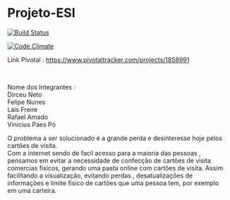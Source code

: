 # Projeto-ESI

[![Build Status](https://travis-ci.org/ViniciusPaespo/Projeto-ESI.svg?branch=master)](https://travis-ci.org/ViniciusPaespo/Projeto-ESI)

[![Code Climate](https://codeclimate.com/github/ViniciusPaespo/Projeto-ESI/badges/gpa.svg)](https://codeclimate.com/github/ViniciusPaespo/Projeto-ESI)

Link Pivotal : https://www.pivotaltracker.com/projects/1858991

<br>

Nome dos Integrantes : <br>
  Dirceu Neto <br>
  Felipe Nunes <br>
  Lais Freire <br>
  Rafael Amado <br>
  Vinicius Paes Pó <br>
    
  O problema a ser solucionado é a grande perda e desinteresse hoje pelos cartões de visita. <br>
  Com a internet sendo de facil acesso para a maioria das pessoas , pensamos em evitar a necessidade de confecção de cartões de visita comercias fisicos, gerando uma pasta online com cartões de visita. Assim facilitando a visualização, evitando perdas , desatualizações de informações e limite fisico de cartões que uma pessoa tem, por exemplo em uma carteira.
